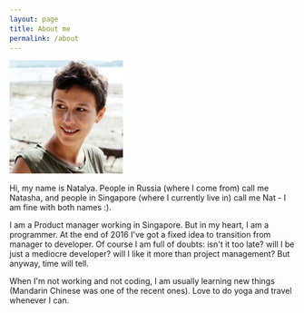 ```yaml
---
layout: page
title: About me
permalink: /about
---
```


![Natalya Kosenko](/assets/kosenko.jpg)

Hi, my name is Natalya. People in Russia (where I come from) call me Natasha, and people in Singapore (where I currently live in) call me Nat - I am fine with both names :).

I am a Product manager working in Singapore. But in my heart, I am a programmer. At the end of 2016 I've got a fixed idea to transition from manager to developer. Of course I am full of doubts: isn't it too late? will I be just a mediocre developer? will I like it more than project management? But anyway, time will tell.

When I'm not working and not coding, I am usually learning new things (Mandarin Chinese was one of the recent ones). Love to do yoga and travel whenever I can.